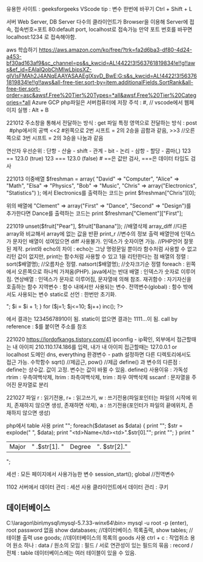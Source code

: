 유용한 사이트 : geeksforgeeks
VScode tip : 변수 한번에 바꾸기 Ctrl + Shift + L

서버 Web Server, DB Server
다수의 클라이언트가 Browser을 이용해 Server에 접속, 접속번호=포트
80:default port, localhost로 접속가능 만약 포트 번호를 바꾸면 localhost:1234 로 접속해야함.

aws 학습하기
https://aws.amazon.com/ko/free/?trk=fa2d6ba3-df80-4d24-a453-bf30ad163af9&sc_channel=ps&s_kwcid=AL!4422!3!563761819834!e!!g!!aws&ef_id=EAIaIQobChMIwLbipsXZ-gIVIsFMAh2J4ANqEAAYASAAEgIXsvD_BwE:G:s&s_kwcid=AL!4422!3!563761819834!e!!g!!aws&all-free-tier.sort-by=item.additionalFields.SortRank&all-free-tier.sort-order=asc&awsf.Free%20Tier%20Types=*all&awsf.Free%20Tier%20Categories=*all
Azure GCP
php파일은 서버컴퓨터에 저장
주석 : #, //
vscode에서 웹페이지 실행 : Alt + B

221012
주소창을 통해서 전달하는 방식 : get
파일 특정 영역으로 전달하는 방식 : post
&nbsp; #php에서의 공백
<<2 #왼쪽으로 2번 시프트 = 2의 2승을 곱함과 같음,   >>3 //오른쪽으로 3번 시프트 = 2의 3승을 나눔과 같음

연산자 우선순위 : 단항 - 산술 - shift - 관계 - bit - 논리 - 삼항 - 할당 - 콤마(,)
123 == 123.0 (true)  123 === 123.0 (false)   # ==은 값만 검사, ===은 데이터 타입도 검사

221013
이중배열 $freshman = array(
  "David" =>  "Computer",
  "Alice"  =>  "Math",
  "Elsa"  =>  "Physics",
  "Bob"  =>  "Music",
  "Chris" =>  array("Electronics", "Statistics")
); 에서 Electronics를 출력하는 코드는 print $freshman["Chris"][0]; 

위의 배열에 "Clement" => array("First" => "Dance", "Second" => "Design")를 추가한다면 Dance를 출력하는 코드는 print $freshman["Clement"]["First"];

221019
unset($fruit["Pear"], $fruit["Banana"]);  //배열삭제
array_diff //다른 array와 비교해서 array에 없는 값을 반환
print_r //변수의 정보 출력
배열안에 인덱스가 문자인 배열이 섞여있으면 diff 사용불가. 인덱스가 숫자이면 가능.  //PHP언어 잘못된 제작.
print와 echo의 차이 : echo는 그냥 명령문일 뿐이라 함수처럼 사용할 수 없고 리턴 값이 없지만, print는 함수처럼 사용할 수 있고 1을 리턴한다는 점
배열의 정렬 : sort($배열명);  //오름차순 정렬. natsort($배열명); //숫자크기순 정렬
foreach : 왼쪽에서 오른쪽으로 하나씩 가져옴(PHP). java에서는 반대
배열 : 인덱스가 숫자로 이루어짐. 연상배열 : 인덱스가 문자로 이루어짐, 문자열에 의해 참조.
재귀함수 : 자기자신을 호출하는 함수
지역변수 : 함수 내에서만 사용되는 변수. 전역변수(global) : 함수 밖에서도 사용되는 변수 
static로 선언 : 한번만 초기화. 
<?PHP
  function inc()
  {
    static $i = 1;
    print $i."<br>";
    $i = $i + 1;
  }  
 
  for ($j=1; $j<=10; $j++)
    inc();
?>
에서 결과는 12345678910이 됨. static이 없으면 결과는 1111...이 됨.
call by reference : $를 붙이면 주소를 참조

221020
https://lordofkangs.tistory.com/41
ipconfig - ip확인, 외부에서 접근할때는 내 아이피 210.110.174.186를 입력, 내가 내 아이피 접근할때는 127.0.0.1 or localhost
도메인 dns, everything
환경변수 - path 설정하면 다른 디렉토리에서도 접근 가능.
수학함수 sqrt() //제곱근, pow()  //제곱
define() 과 변수의 다른점 : define는 상수값. 값이 고정. 변수는 값이 바뀔 수 있음. define() 사용이유 : 가독성
rtrim : 우측여백삭제, ltrim : 좌측여백삭제, trim : 좌우 여백삭제
sscanf : 문자열을 주어진 문자열로 분리

221027 파일
r : 읽기전용, r+ : 읽고쓰기, w : 쓰기전용(파일포인터는 파일의 시작에 위치, 존재하지 않으면 생성, 존재하면 삭제), a : 쓰기전용(포인터가 파일의 끝에위치, 존재하지 않으면 생성)

php에서 table 사용
  print "<table>";
  foreach($dataset as $data)
  {
    print "<tr>";
    $str = explode(" ", $data);
    print "<td>Name</td><td>".$str[0]."</td><td>Major</td><td>"
    .$str[1]. "</td><td>Degree</td><td>". $str[2]."</td>";
    print "</tr>";
  }
  print "</table>";
  
세션 : 모든 페이지에서 사용가능한 변수 session_start();
global  //전역변수

1102
서버에서 데이터 관리 : 세션 사용
클라이언트에서 데이터 관리 : 쿠키

## 데이터베이스
C:\laragon\bin\mysql\mysql-5.7.33-winx64\bin>
mysql -u root -p (enter), root password 없음
show databases; //데이터베이스 목록출력, show tables; //테이블 출력
use goods;  //데이터베이스의 목록의 goods 사용
ctrl + c : 작업취소
용어
원소 하나 : data / 원소의 모임 : 필드 / 서로 연관성이 있는 필드의 묶음 : record / 전체 : table
데이터베이스에는 여러 테이블이 있을 수 있음. 
